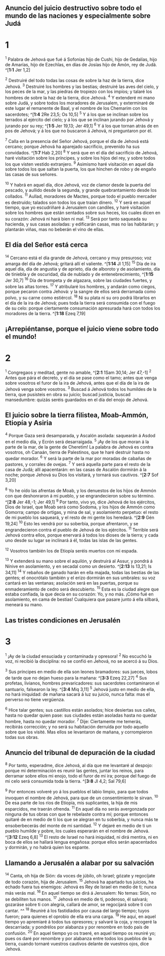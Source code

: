 ## Anuncio del juicio destructivo sobre todo el mundo de las naciones y especialmente sobre Judá
# 1 
<sup>1</sup> Palabra de Jehová que fué á Sofonías hijo de Cushi, hijo de Gedalías, hijo de Amarías, hijo de Ezechîas, en días de Josías hijo de Amón, rey de Judá. 
^[**1:1** Jer 1,2] 


<sup>2</sup> Destruiré del todo todas las cosas de sobre la haz de la tierra, dice Jehová. <sup>3</sup> Destruiré los hombres y las bestias; destruiré las aves del cielo, y los peces de la mar, y las piedras de tropiezo con los impíos; y talaré los hombres de sobre la haz de la tierra, dice Jehová. <sup>4</sup> Y extenderé mi mano sobre Judá, y sobre todos los moradores de Jerusalem, y exterminaré de este lugar el remanente de Baal, y el nombre de los Chemarim con los sacerdotes; ^[**1:4** 2Re 23,5; Os 10,5] <sup>5</sup> Y á los que se inclinan sobre los terrados al ejército del cielo; y á los que se inclinan jurando por Jehová y jurando por su rey; ^[**1:5** Jer 19,13; Jer 49,1] <sup>6</sup> Y á los que tornan atrás de en pos de Jehová; y á los que no buscaron á Jehová, ni preguntaron por él. 

 

<sup>7</sup> Calla en la presencia del Señor Jehová, porque el día de Jehová está cercano; porque Jehová ha aparejado sacrificio, prevenido ha sus convidados. ^[**1:7** Hab 2,20] <sup>8</sup> Y será que en el día del sacrificio de Jehová, haré visitación sobre los príncipes, y sobre los hijos del rey, y sobre todos los que visten vestido extranjero. <sup>9</sup> Asimismo haré visitación en aquel día sobre todos los que saltan la puerta, los que hinchen de robo y de engaño las casas de sus señores. 



<sup>10</sup> Y habrá en aquel día, dice Jehová, voz de clamor desde la puerta del pescado, y aullido desde la segunda, y grande quebrantamiento desde los collados. <sup>11</sup> Aullad, moradores de Mactes, porque todo el pueblo mercader es destruído; talados son todos los que traían dinero. <sup>12</sup> Y será en aquel tiempo, que yo escudriñaré á Jerusalem con candiles, y haré visitación sobre los hombres que están sentados sobre sus heces, los cuales dicen en su corazón: Jehová ni hará bien ni mal. <sup>13</sup> Será por tanto saqueada su hacienda, y sus casas asoladas: y edificarán casas, mas no las habitarán; y plantarán viñas, mas no beberán el vino de ellas. 



## El día del Señor está cerca
<sup>14</sup> Cercano está el día grande de Jehová, cercano y muy presuroso; voz amarga del día de Jehová; gritará allí el valiente. ^[**1:14** Jl 1,15] <sup>15</sup> Día de ira aquel día, día de angustia y de aprieto, día de alboroto y de asolamiento, día de tiniebla y de oscuridad, día de nublado y de entenebrecimiento, ^[**1:15** Jer 30,7] <sup>16</sup> Día de trompeta y de algazara, sobre las ciudades fuertes, y sobre las altas torres. <sup>17</sup> Y atribularé los hombres, y andarán como ciegos, porque pecaron contra Jehová: y la sangre de ellos será derramada como polvo, y su carne como estiércol. <sup>18</sup> Ni su plata ni su oro podrá librarlos en el día de la ira de Jehová; pues toda la tierra será consumida con el fuego de su celo: porque ciertamente consumación apresurada hará con todos los moradores de la tierra. ^[**1:18** Ezeq 7,19] 
   

## ¡Arrepiéntanse, porque el juicio viene sobre todo el mundo!
# 2 
<sup>1</sup> Congregaos y meditad, gente no amable, ^[**2:1** 1Sam 30,14; Jer 47,-1] <sup>2</sup> Antes que pára el decreto, y el día se pase como el tamo; antes que venga sobre vosotros el furor de la ira de Jehová, antes que el día de la ira de Jehová venga sobre vosotros. <sup>3</sup> Buscad á Jehová todos los humildes de la tierra, que pusisteis en obra su juicio; buscad justicia, buscad mansedumbre: quizás seréis guardados en el día del enojo de Jehová. 




## El juicio sobre la tierra filistea, Moab-Ammón, Etiopía y Asiria
<sup>4</sup> Porque Gaza será desamparada, y Ascalón asolada: saquearán á Asdod en el medio día, y Ecrón será desarraigada. <sup>5</sup> ¡Ay de los que moran á la parte de la mar, de la gente de Cheretim! La palabra de Jehová es contra vosotros, oh Canaán, tierra de Palestinos, que te haré destruir hasta no quedar morador. <sup>6</sup> Y será la parte de la mar por moradas de cabañas de pastores, y corrales de ovejas. <sup>7</sup> Y será aquella parte para el resto de la casa de Judá; allí apacentarán: en las casas de Ascalón dormirán á la noche; porque Jehová su Dios los visitará, y tornará sus cautivos. 
^[**2:7** Sof 3,20] 


<sup>8</sup> Yo he oído las afrentas de Moab, y los denuestos de los hijos de Ammón con que deshonraron á mi pueblo, y se engrandecieron sobre su término. ^[**2:8** Jer 48,-1; Jer 49,1] <sup>9</sup> Por tanto, vivo yo, dice Jehová de los ejércitos, Dios de Israel, que Moab será como Sodoma, y los hijos de Ammón como Gomorra; campo de ortigas, y mina de sal, y asolamiento perpetuo: el resto de mi pueblo los saqueará, y el resto de mi gente los heredará. ^[**2:9** Gén 19,24] <sup>10</sup> Esto les vendrá por su soberbia, porque afrentaron, y se engrandecieron contra el pueblo de Jehová de los ejércitos. <sup>11</sup> Terrible será Jehová contra ellos, porque enervará á todos los dioses de la tierra; y cada uno desde su lugar se inclinará á él, todas las islas de las gentes. 

 

<sup>12</sup> Vosotros también los de Etiopía seréis muertos con mi espada. 


<sup>13</sup> Y extenderá su mano sobre el aquilón, y destruirá al Assur, y pondrá á Nínive en asolamiento, y en secadal como un desierto. 
^[**2:13** Is 13,21; Is 34,11] 
<sup>14</sup> Y rebaños de ganado harán en ella majada, todas las bestias de las gentes; el onocrótalo también y el erizo dormirán en sus umbrales: su voz cantará en las ventanas; asolación será en las puertas, porque su enmaderamiento de cedro será descubierto. <sup>15</sup> Esta es la ciudad alegre que estaba confiada, la que decía en su corazón: Yo, y no más. ¡Cómo fué en asolamiento, en cama de bestias! Cualquiera que pasare junto á ella silbará, meneará su mano. 

## Las tristes condiciones en Jerusalén
# 3 
<sup>1</sup> ¡Ay de la ciudad ensuciada y contaminada y opresora! <sup>2</sup> No escuchó la voz, ni recibió la disciplina: no se confió en Jehová, no se acercó á su Dios. 


<sup>3</sup> Sus príncipes en medio de ella son leones bramadores: sus jueces, lobos de tarde que no dejan hueso para la mañana: ^[**3:3** Ezeq 22,27] <sup>4</sup> Sus profetas, livianos, hombres prevaricadores: sus sacerdotes contaminaron el santuario, falsearon la ley. ^[**3:4** Miq 3,11] <sup>5</sup> Jehová justo en medio de ella, no hará iniquidad: de mañana sacará á luz su juicio, nunca falta: mas el perverso no tiene vergüenza. 

 

<sup>6</sup> Hice talar gentes; sus castillos están asolados; hice desiertas sus calles, hasta no quedar quien pase: sus ciudades están asoladas hasta no quedar hombre, hasta no quedar morador. <sup>7</sup> Dije: Ciertamente me temerás, recibirás corrección; y no será su habitación derruída por todo aquello sobre que los visité. Mas ellos se levantaron de mañana, y corrompieron todas sus obras. 



## Anuncio del tribunal de depuración de la ciudad
<sup>8</sup> Por tanto, esperadme, dice Jehová, al día que me levantaré al despojo: porque mi determinación es reunir las gentes, juntar los reinos, para derramar sobre ellos mi enojo, todo el furor de mi ira; porque del fuego de mi celo será consumida toda la tierra. 
^[**3:8** Jl 4,2; Sal 79,6] 


<sup>9</sup> Por entonces volveré yo á los pueblos el labio limpio, para que todos invoquen el nombre de Jehová, para que de un consentimiento le sirvan. <sup>10</sup> De esa parte de los ríos de Etiopía, mis suplicantes, la hija de mis esparcidos, me traerán ofrenda. <sup>11</sup> En aquel día no serás avergonzada por ninguna de tus obras con que te rebelaste contra mí; porque entonces quitaré de en medio de ti los que se alegran en tu soberbia, y nunca más te ensoberbecerás del monte de mi santidad. <sup>12</sup> Y dejaré en medio de ti un pueblo humilde y pobre, los cuales esperarán en el nombre de Jehová. ^[**3:12** Ezeq 6,8] <sup>13</sup> El resto de Israel no hará iniquidad, ni dirá mentira, ni en boca de ellos se hallará lengua engañosa: porque ellos serán apacentados y dormirán, y no habrá quien los espante. 




## Llamando a Jerusalén a alabar por su salvación
<sup>14</sup> Canta, oh hija de Sión: da voces de júbilo, oh Israel; gózate y regocíjate de todo corazón, hija de Jerusalem. <sup>15</sup> Jehová ha apartado tus juicios, ha echado fuera tus enemigos: Jehová es Rey de Israel en medio de ti; nunca más verás mal. <sup>16</sup> En aquel tiempo se dirá á Jerusalem: No temas: Sión, no se debiliten tus manos. <sup>17</sup> Jehová en medio de ti, poderoso, él salvará; gozaráse sobre ti con alegría, callará de amor, se regocijará sobre ti con cantar. ^^ <sup>18</sup> Reuniré á los fastidiados por causa del largo tiempo; tuyos fueron; para quienes el oprobio de ella era una carga. <sup>19</sup> He aquí, en aquel tiempo yo apremiaré á todos tus opresores; y salvaré la coja, y recogeré la descarriada; y pondrélos por alabanza y por renombre en todo país de confusión. <sup>20</sup> En aquel tiempo yo os traeré, en aquel tiempo os reuniré yo; pues os daré por renombre y por alabanza entre todos los pueblos de la tierra, cuando tornaré vuestros cautivos delante de vuestros ojos, dice Jehová. 